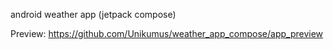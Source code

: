 android weather app (jetpack compose)

Preview: https://github.com/Unikumus/weather_app_compose/app_preview